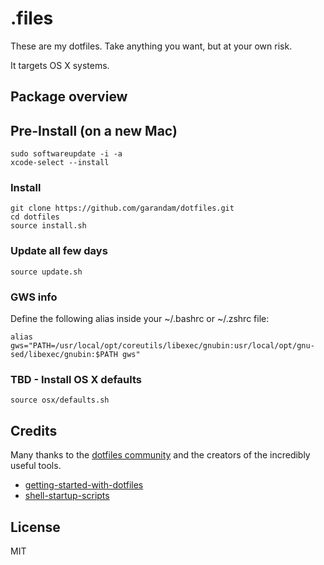 # .files

These are my dotfiles. Take anything you want, but at your own risk.

It targets OS X systems.

## Package overview

## Pre-Install (on a new Mac)
```
sudo softwareupdate -i -a
xcode-select --install
```

### Install
```
git clone https://github.com/garandam/dotfiles.git
cd dotfiles
source install.sh
```

### Update all few days
```
source update.sh
```

### GWS info
Define the following alias inside your ~/.bashrc or ~/.zshrc file:
```
alias gws="PATH=/usr/local/opt/coreutils/libexec/gnubin:usr/local/opt/gnu-sed/libexec/gnubin:$PATH gws"
```

### TBD - Install OS X defaults
```
source osx/defaults.sh
```

## Credits
Many thanks to the [dotfiles community](http://dotfiles.github.io/) and the creators of the incredibly useful tools.

- [getting-started-with-dotfiles](https://medium.com/@webprolific/getting-started-with-dotfiles-43c3602fd789#.6rqpqgi6x)
- [shell-startup-scripts](http://blog.flowblok.id.au/2013-02/shell-startup-scripts.html)

## License
MIT